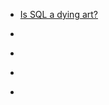 
- [Is SQL a dying art?](/2019/11/sql-dying-art/)

- [](/2010/07/3243222/)

- [](/2010/01/2013086/)

- [](/2009/12/1831183/)

- [](/2008/09/108237/)
